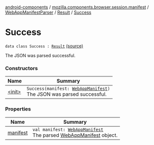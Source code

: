 [android-components](../../../../index.md) / [mozilla.components.browser.session.manifest](../../../index.md) / [WebAppManifestParser](../../index.md) / [Result](../index.md) / [Success](./index.md)

# Success

`data class Success : `[`Result`](../index.md) [(source)](https://github.com/mozilla-mobile/android-components/blob/master/components/browser/session/src/main/java/mozilla/components/browser/session/manifest/WebAppManifestParser.kt#L23)

The JSON was parsed successful.

### Constructors

| Name | Summary |
|---|---|
| [&lt;init&gt;](-init-.md) | `Success(manifest: `[`WebAppManifest`](../../../-web-app-manifest/index.md)`)`<br>The JSON was parsed successful. |

### Properties

| Name | Summary |
|---|---|
| [manifest](manifest.md) | `val manifest: `[`WebAppManifest`](../../../-web-app-manifest/index.md)<br>The parsed [WebAppManifest](../../../-web-app-manifest/index.md) object. |
